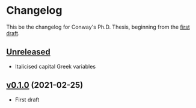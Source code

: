 # Changelog

This be the changelog for Conway's Ph.D. Thesis,
beginning from the [first draft][v0.1.0].


## [Unreleased]

- Italicised capital Greek variables


## [v0.1.0] (2021-02-25)

- First draft


[Unreleased]: https://github.com/yawnoc/phd-thesis/compare/v0.1.0...HEAD
[v0.1.0]: https://github.com/yawnoc/phd-thesis/releases/tag/v0.1.0
